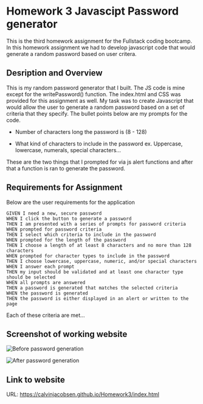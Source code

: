# Homework 3 Javascipt Password generator 

This is the third homework assignment for the Fullstack coding bootcamp. In this homework assignment we had to develop javascript code that would generate a random password based on user critera.

## Desription and Overview

This is my random password generator that I built. The JS code is mine except for the writePassword() function. The index.html and CSS was provided for this assignment as well. My task was to create Javascript that would allow the user to generate a random password based on a set of criteria that they specify. The bullet points below are my prompts for the code.

* Number of characters long the password is (8 - 128)

* What kind of characters to include in the password ex. Uppercase, lowercase, numerals, special characters...

These are the two things that I  prompted for via js alert functions and after that a function is ran to generate the password.

## Requirements for Assignment

Below are the user requirements for the application

```
GIVEN I need a new, secure password
WHEN I click the button to generate a password
THEN I am presented with a series of prompts for password criteria
WHEN prompted for password criteria
THEN I select which criteria to include in the password
WHEN prompted for the length of the password
THEN I choose a length of at least 8 characters and no more than 128 characters
WHEN prompted for character types to include in the password
THEN I choose lowercase, uppercase, numeric, and/or special characters
WHEN I answer each prompt
THEN my input should be validated and at least one character type should be selected
WHEN all prompts are answered
THEN a password is generated that matches the selected criteria
WHEN the password is generated
THEN the password is either displayed in an alert or written to the page
```
Each of these criteria are met...

## Screenshot of working website

![Before password generation](https://github.com/calvinjacobsen/Calvinjacobsen.github.io/Homework3/Assets/websiteImages/beforePasswordGeneration.png "Before")

![After password generation](https://github.com/calvinjacobsen/Calvinjacobsen.github.io/Homework2/Assets/websiteImages/afterPasswordGeneration.png "After")

## Link to website

URL: https://calvinjacobsen.github.io/Homework3/index.html
